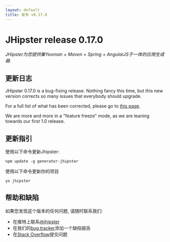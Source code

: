 ```yaml
---
layout: default
title: 发布 v0.17.0
---
```


JHipster release 0.17.0
==================

*JHipster为您提供集Yeoman + Maven + Spring + AngularJS于一体的应用生成器.*

更新日志
----------

JHipster 0.17.0 is a bug-fixing release. Nothing fancy this time, but this new version corrects so many issues that everybody should upgrade.

For a full list of what has been corrected, please go to [this page](https://github.com/jhipster/generator-jhipster/issues?milestone=6&page=1&state=closed).

We are more and more in a "feature freeze" mode, as we are leaning towards our first 1.0 release.

更新指引
------------

使用以下命令更新Jhipster:

```
npm update -g generator-jhipster
```

使用以下命令更新你的项目

```
yo jhipster
```

帮助和缺陷
--------------

如果您发现这个版本的任何问题, 请随时联系我们:

- 在推特上联系[@jhipster](https://twitter.com/jhipster)
- 在我们的[bug tracker](https://github.com/jhipster/generator-jhipster/issues?state=open)添加一个缺陷报告
- 在[Stack Overflow](http://stackoverflow.com/tags/jhipster/info)提交问题
